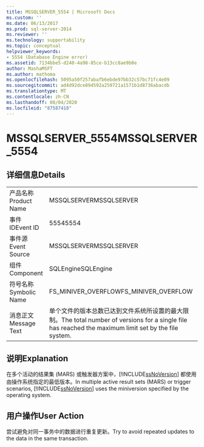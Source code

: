 ```yaml
---
title: MSSQLSERVER_5554 | Microsoft Docs
ms.custom: ''
ms.date: 06/13/2017
ms.prod: sql-server-2014
ms.reviewer: ''
ms.technology: supportability
ms.topic: conceptual
helpviewer_keywords:
- 5554 (Database Engine error)
ms.assetid: 7134bbe5-d240-4a98-85ce-b13cc8ae9b0e
author: MashaMSFT
ms.author: mathoma
ms.openlocfilehash: 5095a50f257abafb6ebde97bb32c57bc71fc4e09
ms.sourcegitcommit: ad4d92dce894592a259721a1571b1d8736abacdb
ms.translationtype: MT
ms.contentlocale: zh-CN
ms.lasthandoff: 08/04/2020
ms.locfileid: "87587418"
---
```

# <a name="mssqlserver_5554"></a><span data-ttu-id="7a1e2-102">MSSQLSERVER_5554</span><span class="sxs-lookup"><span data-stu-id="7a1e2-102">MSSQLSERVER_5554</span></span>
    
## <a name="details"></a><span data-ttu-id="7a1e2-103">详细信息</span><span class="sxs-lookup"><span data-stu-id="7a1e2-103">Details</span></span>  
  
|||  
|-|-|  
|<span data-ttu-id="7a1e2-104">产品名称</span><span class="sxs-lookup"><span data-stu-id="7a1e2-104">Product Name</span></span>|<span data-ttu-id="7a1e2-105">MSSQLSERVER</span><span class="sxs-lookup"><span data-stu-id="7a1e2-105">MSSQLSERVER</span></span>|  
|<span data-ttu-id="7a1e2-106">事件 ID</span><span class="sxs-lookup"><span data-stu-id="7a1e2-106">Event ID</span></span>|<span data-ttu-id="7a1e2-107">5554</span><span class="sxs-lookup"><span data-stu-id="7a1e2-107">5554</span></span>|  
|<span data-ttu-id="7a1e2-108">事件源</span><span class="sxs-lookup"><span data-stu-id="7a1e2-108">Event Source</span></span>|<span data-ttu-id="7a1e2-109">MSSQLSERVER</span><span class="sxs-lookup"><span data-stu-id="7a1e2-109">MSSQLSERVER</span></span>|  
|<span data-ttu-id="7a1e2-110">组件</span><span class="sxs-lookup"><span data-stu-id="7a1e2-110">Component</span></span>|<span data-ttu-id="7a1e2-111">SQLEngine</span><span class="sxs-lookup"><span data-stu-id="7a1e2-111">SQLEngine</span></span>|  
|<span data-ttu-id="7a1e2-112">符号名称</span><span class="sxs-lookup"><span data-stu-id="7a1e2-112">Symbolic Name</span></span>|<span data-ttu-id="7a1e2-113">FS_MINIVER_OVERFLOW</span><span class="sxs-lookup"><span data-stu-id="7a1e2-113">FS_MINIVER_OVERFLOW</span></span>|  
|<span data-ttu-id="7a1e2-114">消息正文</span><span class="sxs-lookup"><span data-stu-id="7a1e2-114">Message Text</span></span>|<span data-ttu-id="7a1e2-115">单个文件的版本总数已达到文件系统所设置的最大限制。</span><span class="sxs-lookup"><span data-stu-id="7a1e2-115">The total number of versions for a single file has reached the maximum limit set by the file system.</span></span>|  
  
## <a name="explanation"></a><span data-ttu-id="7a1e2-116">说明</span><span class="sxs-lookup"><span data-stu-id="7a1e2-116">Explanation</span></span>  
 <span data-ttu-id="7a1e2-117">在多个活动的结果集 (MARS) 或触发器方案中，[!INCLUDE[ssNoVersion](../../includes/ssnoversion-md.md)] 都使用由操作系统指定的最低版本。</span><span class="sxs-lookup"><span data-stu-id="7a1e2-117">In multiple active result sets (MARS) or trigger scenarios, [!INCLUDE[ssNoVersion](../../includes/ssnoversion-md.md)] uses the miniversion specified by the operating system.</span></span>  
  
## <a name="user-action"></a><span data-ttu-id="7a1e2-118">用户操作</span><span class="sxs-lookup"><span data-stu-id="7a1e2-118">User Action</span></span>  
 <span data-ttu-id="7a1e2-119">尝试避免对同一事务中的数据进行重复更新。</span><span class="sxs-lookup"><span data-stu-id="7a1e2-119">Try to avoid repeated updates to the data in the same transaction.</span></span>  
  
  
